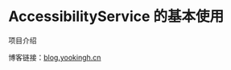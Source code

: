 # AccessibilityService 的基本使用

项目介绍

博客链接：[blog.yookingh.cn](https://blog.yookingh.cn/dev/demo-AccessibilityService.html)
